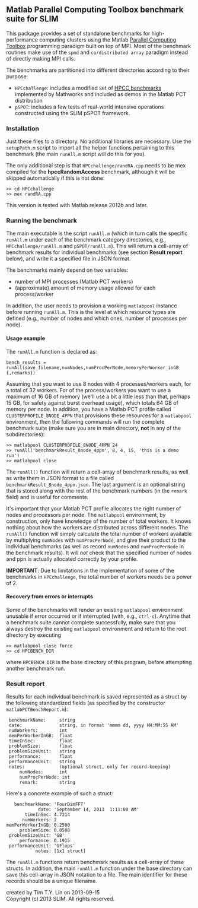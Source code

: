## Matlab Parallel Computing Toolbox benchmark suite for SLIM

This package provides a set of standalone benchmarks for high-performance computing clusters using the Matlab [Parallel Computing Toolbox](http://www.mathworks.com/products/parallel-computing/) programming paradigm built on top of MPI. Most of the benchmark routines make use of the `spmd` and `co/distributed array` paradigm instead of directly making MPI calls.

The benchmarks are partitioned into different directories according to their purpose:

- `HPCchallenge`: includes a modified set of [HPCC benchmarks](http://www.hpcchallenge.org/) implemented by Mathworks and included as demos in the Matlab PCT distribution
- `pSPOT`: includes a few tests of real-world intensive operations constructed using the SLIM pSPOT framework.

### Installation

Just these files to a directory. No additional libraries are necessary. Use the `setupPath.m` script to import all the helper functions pertaining to this benchmark (the main `runAll.m` script will do this for you). 

The only additional step is that `HPCchallenge/randRA.cpp` needs to be mex compiled for the **hpccRandomAccess** benchmark, although it will be skipped automatically if this is not done:
    
    >> cd HPCchallenge
    >> mex randRA.cpp

This version is tested with Matlab release 2012b and later.

### Running the benchmark

The main executable is the script `runAll.m` (which in turn calls the specific `runAll.m` under each of the benchmark category directories, e.g., `HPCchallenge/runAll.m` and `pSPOT/runAll.m`). This will return a cell-array of benchmark results for individual benchmarks (see section **Result report** below), and write it a specified file in JSON format.

The benchmarks mainly depend on two variables:

- number of MPI processes (Matlab PCT workers)
- (approximate) amount of memory usage allowed for each process/worker

In addition, the user needs to provision a working `matlabpool` instance before running `runAll.m`. This is the level at which resource types are defined (e.g., number of nodes and which ones, number of processes per node).

#### Usage example

The `runAll.m` function is declared as:

    bench_results = runAll(save_filename,numNodes,numProcPerNode,memoryPerWorker_inGB {,remarks})

Assuming that you want to use 8 nodes with 4 processes/workers each, for a total of 32 workers. For of the process/workers you want to use a maximum of 16 GB of memory (we'll use a bit a little less than that, perhaps 15 GB, for safety against burst overhead usage), which totals 64 GB of memory per node. In addition, you have a Matlab PCT profile called `CLUSTERPROFILE_8NODE_4PPN` that provisions these resources for a `matlabpool` environment, then the following commands will run the complete benchmark suite (make sure you are in main directory, **not** in any of the subdirectories):
    
    >> matlabpool CLUSTERPROFILE_8NODE_4PPN 24
    >> runAll('benchmarkResult_8node_4ppn', 8, 4, 15, 'this is a demo run')
    >> matlabpool close

The `runAll()` function will return a cell-array of benchmark results, as well as write them in JSON format to a file called `benchmarkResult_8node_4ppn.json`. The last argument is an optional string that is stored along with the rest of the benchmark numbers (in the `remark` field) and is useful for comments.

It's important that your Matlab PCT profile allocates the right number of nodes and processors per node. The `matlabpool` environment, by construction, only have knowledge of the number of total workers. It knows nothing about how the workers are distributed across different nodes. The `runAll()` function will simply calculate the total number of workers available by multiplying `numNodes` with `numProcPerNode`, and give their product to the individual benchmarks (as well as record `numNodes` and `numProcPerNode` in the benchmark results). It will *not* check that the specified number of nodes and ppn is actually allocated correctly by your profile.

**IMPORTANT**: Due to limitations in the implementation of some of the benchmarks in `HPCchallenge`, the total number of workers needs be a power of 2.

#### Recovery from errors or interrupts

Some of the benchmarks will render an existing `matlabpool` environment unusable if error occurred or if interrupted (with, e.g., `ctrl-c`). Anytime that a benchmark suite cannot complete successfully, make sure that you always destroy the existing `matlabpool` environment and return to the root directory by executing
    
    >> matlabpool close force
    >> cd HPCBENCH_DIR

where `HPCBENCH_DIR` is the base directory of this program, before attempting another benchmark run.

### Result report

Results for each individual benchmark is saved represented as a struct by the following standardized fields (as specified by the constructor `matlabPCTBenchReport.m`):

     benchmarkName:     string
     date:              string, in format 'mmmm dd, yyyy HH:MM:SS AM'
     numWorkers:        int
     memPerWorkerInGB:  float
     timeInSec:         float
     problemSize:       float
     problemSizeUnit:   string
     performance:       float
     performanceUnit:   string
     notes:             (optional struct, only for record-keeping)
         numNodes:      int
         numProcPerNode: int
         remark:        string

Here's a concrete example of such a struct:

       benchmarkName: 'FourDimFFT'
                date: 'September 14, 2013  1:11:00 AM'
           timeInSec: 4.7214
          numWorkers: 2
    memPerWorkerInGB: 0.2500
         problemSize: 0.0588
     problemSizeUnit: 'GB'
         performance: 0.1915
     performanceUnit: 'GFlops'
               notes: [1x1 struct]

The `runAll.m` functions return benchmark results as a cell-array of these structs. In addition, the main `runAll.m` function under the base directory can save this cell-array in JSON notation to a file. The main identifier for these records should be a unique filename.


created by Tim T.Y. Lin on 2013-09-15  
Copyright (c) 2013 SLIM. All rights reserved.
